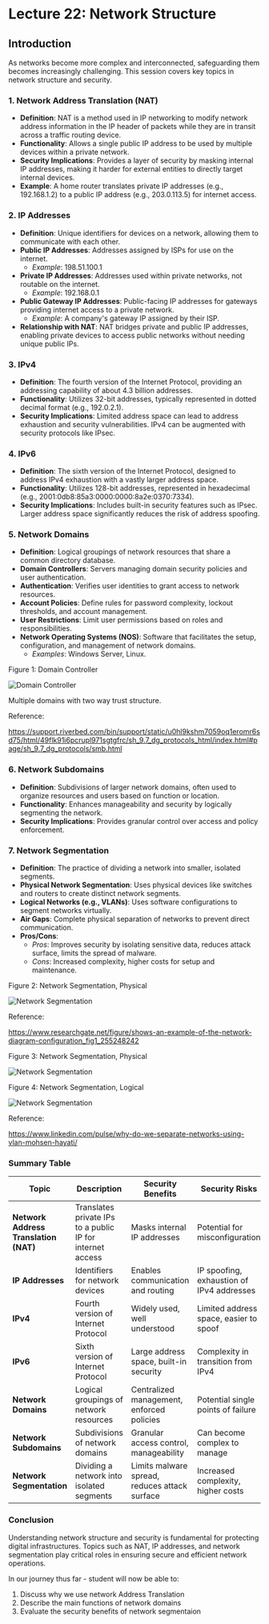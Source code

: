 # Lecture 22: Network Structure

## Introduction

As networks become more complex and interconnected, safeguarding them becomes increasingly challenging. This session covers key topics in network structure and security.

### 1. Network Address Translation (NAT)

- **Definition**: NAT is a method used in IP networking to modify network address information in the IP header of packets while they are in transit across a traffic routing device.
- **Functionality**: Allows a single public IP address to be used by multiple devices within a private network.
- **Security Implications**: Provides a layer of security by masking internal IP addresses, making it harder for external entities to directly target internal devices.
- **Example**: A home router translates private IP addresses (e.g., 192.168.1.2) to a public IP address (e.g., 203.0.113.5) for internet access.

### 2. IP Addresses

- **Definition**: Unique identifiers for devices on a network, allowing them to communicate with each other.
- **Public IP Addresses**: Addresses assigned by ISPs for use on the internet. 
  - *Example*: 198.51.100.1
- **Private IP Addresses**: Addresses used within private networks, not routable on the internet.
  - *Example*: 192.168.0.1
- **Public Gateway IP Addresses**: Public-facing IP addresses for gateways providing internet access to a private network.
  - *Example*: A company's gateway IP assigned by their ISP.
- **Relationship with NAT**: NAT bridges private and public IP addresses, enabling private devices to access public networks without needing unique public IPs.

### 3. IPv4

- **Definition**: The fourth version of the Internet Protocol, providing an addressing capability of about 4.3 billion addresses.
- **Functionality**: Utilizes 32-bit addresses, typically represented in dotted decimal format (e.g., 192.0.2.1).
- **Security Implications**: Limited address space can lead to address exhaustion and security vulnerabilities. IPv4 can be augmented with security protocols like IPsec.

### 4. IPv6

- **Definition**: The sixth version of the Internet Protocol, designed to address IPv4 exhaustion with a vastly larger address space.
- **Functionality**: Utilizes 128-bit addresses, represented in hexadecimal (e.g., 2001:0db8:85a3:0000:0000:8a2e:0370:7334).
- **Security Implications**: Includes built-in security features such as IPsec. Larger address space significantly reduces the risk of address spoofing.

### 5. Network Domains

- **Definition**: Logical groupings of network resources that share a common directory database.
- **Domain Controllers**: Servers managing domain security policies and user authentication.
- **Authentication**: Verifies user identities to grant access to network resources.
- **Account Policies**: Define rules for password complexity, lockout thresholds, and account management.
- **User Restrictions**: Limit user permissions based on roles and responsibilities.
- **Network Operating Systems (NOS)**: Software that facilitates the setup, configuration, and management of network domains.
  - *Examples*: Windows Server, Linux.

Figure 1: Domain Controller

![Domain Controller](img/img22_3.png)

Multiple domains with two way trust structure.

Reference:

<https://support.riverbed.com/bin/support/static/u0hl9kshm7059oq1eromr6sd75/html/49flk91i6pcrupl971sgtgfrc/sh_9.7_dg_protocols_html/index.html#page/sh_9.7_dg_protocols/smb.html>

### 6. Network Subdomains

- **Definition**: Subdivisions of larger network domains, often used to organize resources and users based on function or location.
- **Functionality**: Enhances manageability and security by logically segmenting the network.
- **Security Implications**: Provides granular control over access and policy enforcement.

### 7. Network Segmentation

- **Definition**: The practice of dividing a network into smaller, isolated segments.
- **Physical Network Segmentation**: Uses physical devices like switches and routers to create distinct network segments.
- **Logical Networks (e.g., VLANs)**: Uses software configurations to segment networks virtually.
- **Air Gaps**: Complete physical separation of networks to prevent direct communication.
- **Pros/Cons**:
  - *Pros*: Improves security by isolating sensitive data, reduces attack surface, limits the spread of malware.
  - *Cons*: Increased complexity, higher costs for setup and maintenance.

Figure 2: Network Segmentation, Physical

![Network Segmentation](img/img22_2.png)

Reference:

<https://www.researchgate.net/figure/shows-an-example-of-the-network-diagram-configuration_fig1_255248242>

Figure 3: Network Segmentation, Physical

![Network Segmentation](img/img22_1.png)


Figure 4: Network Segmentation, Logical

![Network Segmentation](img/img22_4.png)

Reference:

<https://www.linkedin.com/pulse/why-do-we-separate-networks-using-vlan-mohsen-hayati/>

### Summary Table

| Topic                    | Description                                                     | Security Benefits                              | Security Risks                                   |
|--------------------------|-----------------------------------------------------------------|------------------------------------------------|------------------------------------------------|
| **Network Address Translation (NAT)** | Translates private IPs to a public IP for internet access | Masks internal IP addresses                   | Potential for misconfiguration                   |
| **IP Addresses**          | Identifiers for network devices                                | Enables communication and routing             | IP spoofing, exhaustion of IPv4 addresses        |
| **IPv4**                  | Fourth version of Internet Protocol                           | Widely used, well understood                   | Limited address space, easier to spoof           |
| **IPv6**                  | Sixth version of Internet Protocol                            | Large address space, built-in security        | Complexity in transition from IPv4              |
| **Network Domains**       | Logical groupings of network resources                         | Centralized management, enforced policies     | Potential single points of failure               |
| **Network Subdomains**    | Subdivisions of network domains                               | Granular access control, manageability        | Can become complex to manage                     |
| **Network Segmentation**  | Dividing a network into isolated segments                      | Limits malware spread, reduces attack surface | Increased complexity, higher costs               |

### Conclusion

Understanding network structure and security is fundamental for protecting digital infrastructures. Topics such as NAT, IP addresses, and network segmentation play critical roles in ensuring secure and efficient network operations.

In our journey thus far - student will now be able to:

1. Discuss why we use network Address Translation
2. Describe the main functions of network domains
3. Evaluate the security benefits of network segmentaion
